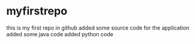 # myfirstrepo
this is my first repo in github
added some source code for the application
added some java code
added python code

